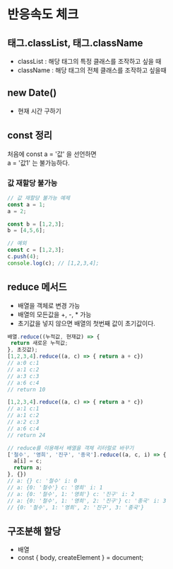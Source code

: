 # 반응속도 체크
## 태그.classList, 태그.className
  - classList : 해당 태그의 특정 클래스를 조작하고 싶을 때
  - className : 해당 태그의 전체 클래스를 조작하고 싶을때

## new Date()
  - 현재 시간 구하기

## const 정리
처음에 const a = '값' 을 선언하면  
a = '값1' 는 불가능하다.

### 값 재할당 불가능
``` javascript
// 값 재할당 불가능 예제
const a = 1;
a = 2;

const b = [1,2,3];
b = [4,5,6];

// 예외
const c = [1,2,3];
c.push(4);
console.log(c); // [1,2,3,4];
```

## reduce 메서드
- 배열을 객체로 변경 가능
- 배열의 모든값을 +, -, * 가능
- 초기값을 넣지 않으면 배열의 첫번째 값이 초기값이다.

``` javascript
배열.reduce((누적값, 현재값) => {
 return 새로운 누적값;
}, 초깃값);
[1,2,3,4].reduce((a, c) => { return a + c})
// a:0 c:1
// a:1 c:2
// a:3 c:3
// a:6 c:4
// return 10

[1,2,3,4].reduce((a, c) => { return a * c})
// a:1 c:1
// a:1 c:2
// a:2 c:3
// a:6 c:4
// return 24

// reduce를 이용해서 배열을 객체 리터럴로 바꾸기
['철수', '영희', '진구', '종국'].reduce((a, c, i) => {
  a[i] = c;
  return a;
}, {})
// a: {} c: '철수' i: 0
// a: {0: '철수'} c: '영희' i: 1
// a: {0: '철수', 1: '영희'} c: '진구' i: 2
// a: {0: '철수', 1: '영희', 2: '진구'} c: '종국' i: 3
// {0: '철수', 1: '영희', 2: '진구', 3: '종국'}

```
## 구조분해 할당
- 배열
- const { body, createElement } = document;
